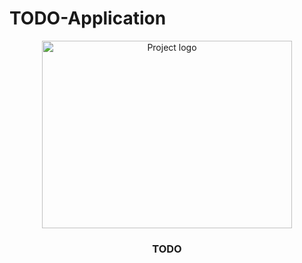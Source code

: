 # TODO-Application
<p align="center"><img width=400px height=300px src="https://res.cloudinary.com/practicaldev/image/fetch/s--3LIzJTke--/c_imagga_scale,f_auto,fl_progressive,h_500,q_auto,w_1000/https://i.morioh.com/2019/12/06/af3f12467e70.jpg" alt="Project logo"></a>
<h3 align="center">TODO</h3>
<div align="center">
  </div>
  <p align="center">

